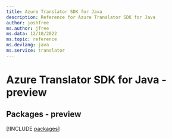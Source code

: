 ```yaml
---
title: Azure Translator SDK for Java
description: Reference for Azure Translator SDK for Java
author: joshfree
ms.author: jfree
ms.data: 12/10/2022
ms.topic: reference
ms.devlang: java
ms.service: translator
---
```

# Azure Translator SDK for Java - preview
## Packages - preview
[!INCLUDE [packages](translator-index.md)]